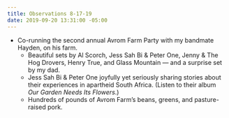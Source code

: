 ```yaml
---
title: Observations 8-17-19
date: 2019-09-20 13:31:00 -05:00
---
```


- Co-running the second annual Avrom Farm Party with my bandmate Hayden, on his farm.
	- Beautiful sets by Al Scorch, Jess Sah Bi & Peter One, Jenny & The Hog Drovers, Henry True, and Glass Mountain — and a surprise set by my dad.
	- Jess Sah Bi & Peter One joyfully yet seriously sharing stories about their experiences in apartheid South Africa. (Listen to their album *Our Garden Needs Its Flowers*.)
	- Hundreds of pounds of Avrom Farm’s beans, greens, and pasture-raised pork.